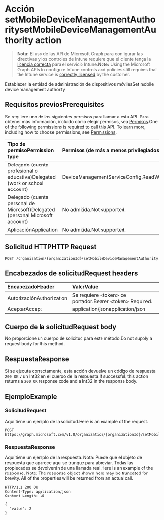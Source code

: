 # <a name="setmobiledevicemanagementauthority-action"></a><span data-ttu-id="4c8de-101">Acción setMobileDeviceManagementAuthority</span><span class="sxs-lookup"><span data-stu-id="4c8de-101">setMobileDeviceManagementAuthority action</span></span>

> <span data-ttu-id="4c8de-102">**Nota:** El uso de las API de Microsoft Graph para configurar las directivas y los controles de Intune requiere que el cliente tenga la [licencia correcta](https://go.microsoft.com/fwlink/?linkid=839381) para el servicio Intune.</span><span class="sxs-lookup"><span data-stu-id="4c8de-102">**Note:** Using the Microsoft Graph APIs to configure Intune controls and policies still requires that the Intune service is [correctly licensed](https://go.microsoft.com/fwlink/?linkid=839381) by the customer.</span></span>

<span data-ttu-id="4c8de-103">Establecer la entidad de administración de dispositivos móviles</span><span class="sxs-lookup"><span data-stu-id="4c8de-103">Set mobile device management authority</span></span>
## <a name="prerequisites"></a><span data-ttu-id="4c8de-104">Requisitos previos</span><span class="sxs-lookup"><span data-stu-id="4c8de-104">Prerequisites</span></span>
<span data-ttu-id="4c8de-p101">Se requiere uno de los siguientes permisos para llamar a esta API. Para obtener más información, incluido cómo elegir permisos, vea [Permisos](../../../concepts/permissions_reference.md).</span><span class="sxs-lookup"><span data-stu-id="4c8de-p101">One of the following permissions is required to call this API. To learn more, including how to choose permissions, see [Permissions](../../../concepts/permissions_reference.md).</span></span>

|<span data-ttu-id="4c8de-107">Tipo de permiso</span><span class="sxs-lookup"><span data-stu-id="4c8de-107">Permission type</span></span>|<span data-ttu-id="4c8de-108">Permisos (de más a menos privilegiados)</span><span class="sxs-lookup"><span data-stu-id="4c8de-108">Permissions (from most to least privileged)</span></span>|
|:---|:---|
|<span data-ttu-id="4c8de-109">Delegado (cuenta profesional o educativa)</span><span class="sxs-lookup"><span data-stu-id="4c8de-109">Delegated (work or school account)</span></span>|<span data-ttu-id="4c8de-110">DeviceManagementServiceConfig.ReadWrite.All</span><span class="sxs-lookup"><span data-stu-id="4c8de-110">DeviceManagementServiceConfig.ReadWrite.All</span></span>|
|<span data-ttu-id="4c8de-111">Delegado (cuenta personal de Microsoft)</span><span class="sxs-lookup"><span data-stu-id="4c8de-111">Delegated (personal Microsoft account)</span></span>|<span data-ttu-id="4c8de-112">No admitida.</span><span class="sxs-lookup"><span data-stu-id="4c8de-112">Not supported.</span></span>|
|<span data-ttu-id="4c8de-113">Aplicación</span><span class="sxs-lookup"><span data-stu-id="4c8de-113">Application</span></span>|<span data-ttu-id="4c8de-114">No admitida.</span><span class="sxs-lookup"><span data-stu-id="4c8de-114">Not supported.</span></span>|

## <a name="http-request"></a><span data-ttu-id="4c8de-115">Solicitud HTTP</span><span class="sxs-lookup"><span data-stu-id="4c8de-115">HTTP Request</span></span>
<!-- {
  "blockType": "ignored"
}
-->
``` http
POST /organization/{organizationId}/setMobileDeviceManagementAuthority
```

## <a name="request-headers"></a><span data-ttu-id="4c8de-116">Encabezados de solicitud</span><span class="sxs-lookup"><span data-stu-id="4c8de-116">Request headers</span></span>
|<span data-ttu-id="4c8de-117">Encabezado</span><span class="sxs-lookup"><span data-stu-id="4c8de-117">Header</span></span>|<span data-ttu-id="4c8de-118">Valor</span><span class="sxs-lookup"><span data-stu-id="4c8de-118">Value</span></span>|
|:---|:---|
|<span data-ttu-id="4c8de-119">Autorización</span><span class="sxs-lookup"><span data-stu-id="4c8de-119">Authorization</span></span>|<span data-ttu-id="4c8de-120">Se requiere &lt;token&gt; de portador.</span><span class="sxs-lookup"><span data-stu-id="4c8de-120">Bearer &lt;token&gt; Required.</span></span>|
|<span data-ttu-id="4c8de-121">Aceptar</span><span class="sxs-lookup"><span data-stu-id="4c8de-121">Accept</span></span>|<span data-ttu-id="4c8de-122">application/json</span><span class="sxs-lookup"><span data-stu-id="4c8de-122">application/json</span></span>|

## <a name="request-body"></a><span data-ttu-id="4c8de-123">Cuerpo de la solicitud</span><span class="sxs-lookup"><span data-stu-id="4c8de-123">Request body</span></span>
<span data-ttu-id="4c8de-124">No proporcione un cuerpo de solicitud para este método.</span><span class="sxs-lookup"><span data-stu-id="4c8de-124">Do not supply a request body for this method.</span></span>

## <a name="response"></a><span data-ttu-id="4c8de-125">Respuesta</span><span class="sxs-lookup"><span data-stu-id="4c8de-125">Response</span></span>
<span data-ttu-id="4c8de-126">Si se ejecuta correctamente, esta acción devuelve un código de respuesta `200 OK` y un Int32 en el cuerpo de la respuesta.</span><span class="sxs-lookup"><span data-stu-id="4c8de-126">If successful, this action returns a `200 OK` response code and a Int32 in the response body.</span></span>

## <a name="example"></a><span data-ttu-id="4c8de-127">Ejemplo</span><span class="sxs-lookup"><span data-stu-id="4c8de-127">Example</span></span>
### <a name="request"></a><span data-ttu-id="4c8de-128">Solicitud</span><span class="sxs-lookup"><span data-stu-id="4c8de-128">Request</span></span>
<span data-ttu-id="4c8de-129">Aquí tiene un ejemplo de la solicitud.</span><span class="sxs-lookup"><span data-stu-id="4c8de-129">Here is an example of the request.</span></span>
``` http
POST https://graph.microsoft.com/v1.0/organization/{organizationId}/setMobileDeviceManagementAuthority
```

### <a name="response"></a><span data-ttu-id="4c8de-130">Respuesta</span><span class="sxs-lookup"><span data-stu-id="4c8de-130">Response</span></span>
<span data-ttu-id="4c8de-p102">Aquí tiene un ejemplo de la respuesta. Nota: Puede que el objeto de respuesta que aparece aquí se trunque para abreviar. Todas las propiedades se devolverán de una llamada real.</span><span class="sxs-lookup"><span data-stu-id="4c8de-p102">Here is an example of the response. Note: The response object shown here may be truncated for brevity. All of the properties will be returned from an actual call.</span></span>
``` http
HTTP/1.1 200 OK
Content-Type: application/json
Content-Length: 18

{
  "value": 2
}
```



